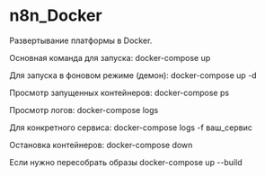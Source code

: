 # n8n_Docker
Развертывание платформы в Docker.

Основная команда для запуска:
docker-compose up

Для запуска в фоновом режиме (демон):
docker-compose up -d
   
Просмотр запущенных контейнеров:
docker-compose ps

Просмотр логов:
docker-compose logs

Для конкретного сервиса:
docker-compose logs -f ваш_сервис

Остановка контейнеров:
docker-compose down

Если нужно пересобрать образы
docker-compose up --build

